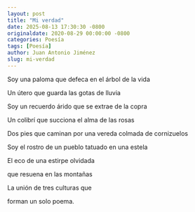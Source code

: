```yaml
---
layout: post
title: "Mi verdad"
date: 2025-08-13 17:30:30 -0800
originaldate: 2020-08-29 00:00:00 -0800
categories: Poesía
tags: [Poesía]
author: Juan Antonio Jiménez
slug: mi-verdad
---
```


Soy una paloma que defeca en el árbol de la vida

Un útero que guarda las gotas de lluvia

Soy un recuerdo árido que se extrae de la copra

Un colibrí que succiona el alma de las rosas

Dos pies que caminan por una vereda colmada de cornizuelos

Soy el rostro de un pueblo tatuado en una estela

El eco de una estirpe olvidada

que resuena en las montañas

La unión de tres culturas que 

forman un solo poema.